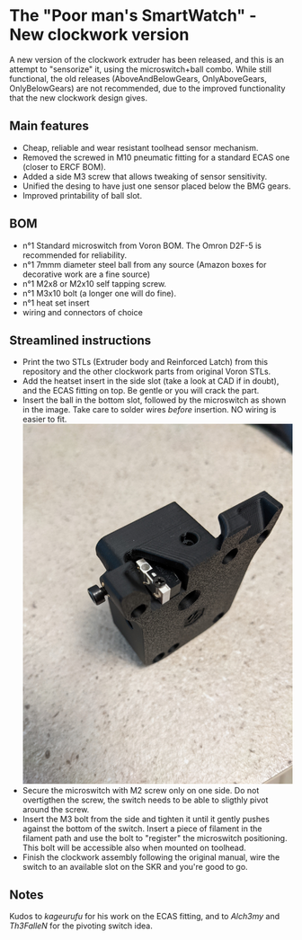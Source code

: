# The "Poor man's SmartWatch" - New clockwork version
A new version of the clockwork extruder has been released, and this is an attempt to "sensorize" it, using the microswitch+ball combo.
While still functional, the old releases (AboveAndBelowGears, OnlyAboveGears, OnlyBelowGears) are not recommended, due to the improved functionality that the new clockwork design gives.

## Main features
- Cheap, reliable and wear resistant toolhead sensor mechanism.
- Removed the screwed in M10 pneumatic fitting for a standard ECAS one (closer to ERCF BOM).
- Added a side M3 screw that allows tweaking of sensor sensitivity.
- Unified the desing to have just one sensor placed below the BMG gears.
- Improved printability of ball slot.

## BOM
- n°1 Standard microswitch from Voron BOM. The Omron D2F-5 is recommended for reliability.
- n°1 7mmm diameter steel ball from any source (Amazon boxes for decorative work are a fine source)
- n°1 M2x8 or M2x10 self tapping screw.
- n°1 M3x10 bolt (a longer one will do fine).
- n°1 heat set insert
- wiring and connectors of choice

## Streamlined instructions
- Print the two STLs (Extruder body and Reinforced Latch) from this repository and the other clockwork parts from original Voron STLs. 
- Add the heatset insert in the side slot (take a look at CAD if in doubt), and the ECAS fitting on top. Be gentle or you will crack the part.
- Insert the ball in the bottom slot, followed by the microswitch as shown in the image. Take care to solder wires *before* insertion. 
NO wiring is easier to fit.
![Assembly Example](Images/AssemblyExample.jpg)
- Secure the microswitch with M2 screw only on one side. Do not overtigthen the screw, the switch needs to be able to sligthly pivot around the screw. 
- Insert the M3 bolt from the side and tighten it until it gently pushes against the bottom of the switch. Insert a piece of filament in the filament path and use the bolt to "register" the microswitch positioning. This bolt will be accessible also when mounted on toolhead.
- Finish the clockwork assembly following the original manual, wire the switch to an available slot on the SKR and you're good to go.

## Notes
Kudos to *kageurufu* for his work on the ECAS fitting, and to *Alch3my* and *Th3FalleN* for the pivoting switch idea.
